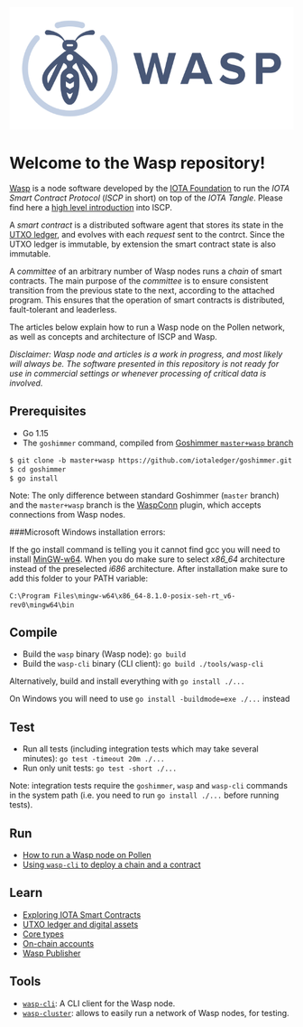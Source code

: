 ![Wasp logo](WASP_logo_dark.png)

# Welcome to the Wasp repository!

[Wasp](https://github.com/iotaledger/wasp) is a node software developed by the
[IOTA Foundation](http://iota.org) to run the _IOTA Smart Contract Protocol_
(_ISCP_ in short) on top of the _IOTA Tangle_.  Please find here a [high level
introduction](https://blog.iota.org/an-introduction-to-iota-smart-contracts-16ea6f247936)
into ISCP.

A _smart contract_ is a distributed software agent that stores its state in the
[UTXO ledger](docs/intro/utxo.md), and evolves with each _request_ sent to
the contrct. Since the UTXO ledger is immutable, by extension the smart
contract state is also immutable.

A _committee_ of an arbitrary number of Wasp nodes runs a _chain_ of smart
contracts.  The main purpose of the _committee_ is to ensure consistent
transition from the previous state to the next, according to the attached
program.  This ensures that the operation of smart contracts is distributed,
fault-tolerant and leaderless.

The articles below explain how to run a Wasp node on the Pollen network, as
well as concepts and architecture of ISCP and Wasp.

_Disclaimer: Wasp node and articles is a work in progress, and most likely will
always be.  The software presented in this repository is not ready for use in
commercial settings or whenever processing of critical data is involved._

## Prerequisites

- Go 1.15
- The `goshimmer` command, compiled from [Goshimmer `master+wasp` branch](https://github.com/iotaledger/goshimmer/tree/master+wasp)

```
$ git clone -b master+wasp https://github.com/iotaledger/goshimmer.git
$ cd goshimmer
$ go install
```

Note: The only difference between standard Goshimmer (`master` branch) and the
`master+wasp` branch is the
[WaspConn](https://github.com/iotaledger/goshimmer/tree/master+wasp/dapps/waspconn)
plugin, which accepts connections from Wasp nodes.

###Microsoft Windows installation errors:

If the go install command is telling you it cannot find gcc you will need to
install [MinGW-w64](https://sourceforge.net/projects/mingw-w64/). When you do
make sure to select *x86_64* architecture instead of the preselected *i686*
architecture. After installation make sure to add this folder to your PATH variable:
```
C:\Program Files\mingw-w64\x86_64-8.1.0-posix-seh-rt_v6-rev0\mingw64\bin
```

## Compile

- Build the `wasp` binary (Wasp node): `go build`
- Build the `wasp-cli` binary (CLI client): `go build ./tools/wasp-cli`

Alternatively, build and install everything with `go install ./...`

On Windows you will need to use `go install -buildmode=exe ./...` instead

## Test

- Run all tests (including integration tests which may take several minutes): `go test -timeout 20m ./...`
- Run only unit tests: `go test -short ./...`

Note: integration tests require the `goshimmer`, `wasp` and `wasp-cli` commands
in the system path (i.e. you need to run `go install ./...` before running
tests).

## Run

- [How to run a Wasp node on Pollen](docs/docs/runwasp.md)
- [Using `wasp-cli` to deploy a chain and a contract](docs/docs/deploy.md)

## Learn

- [Exploring IOTA Smart Contracts](docs/tutorial/readme.md)
- [UTXO ledger and digital assets](docs/intro/utxo.md)
- [Core types](docs/docs/coretypes.md)
- [On-chain accounts](docs/docs/accounts.md)
- [Wasp Publisher](docs/docs/publisher.md)

## Tools

- [`wasp-cli`](tools/wasp-cli/README.md): A CLI client for the Wasp node.
- [`wasp-cluster`](tools/cluster/wasp-cluster/README.md): allows to easily run
  a network of Wasp nodes, for testing.
